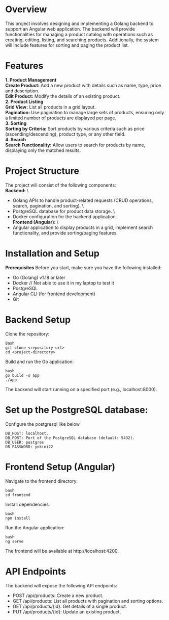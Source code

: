 # Overview
This project involves designing and implementing a Golang backend to support an Angular web application. The backend will provide functionalities for managing a product catalog with operations such as creating, editing, listing, and searching products. Additionally, the system will include features for sorting and paging the product list.

# Features
**1. Product Management** \
**Create Product:** Add a new product with details such as name, type, price and  description. \
**Edit Product:** Modify the details of an existing product. \
**2. Product Listing** \
**Grid View:** List all products in a grid layout. \
**Pagination:** Use pagination to manage large sets of products, ensuring only a limited number of products are displayed per page. \
**3. Sorting** \
**Sorting by Criteria:** Sort products by various criteria such as price (ascending/descending), product type, or any other field. \
**4. Search** \
**Search Functionality:** Allow users to search for products by name, displaying only the matched results.

# Project Structure
The project will consist of the following components: \
**Backend:** \
- Golang APIs to handle product-related requests (CRUD operations, search, pagination, and sorting). \
-	PostgreSQL database for product data storage. \
-	Docker configuration for the backend application. \
**Frontend (Angular):** \
-	Angular application to display products in a grid, implement search functionality, and provide sorting/paging features.

# Installation and Setup
**Prerequisites**
Before you start, make sure you have the following installed:

-  	Go (Golang) v1.18 or later
-  	Docker  // Not able to use it in my laptop to test it
-  	PostgreSQL 
-  	Angular CLI (for frontend development)
-  	Git 

# Backend Setup
Clone the repository:
```
Bash
git clone <repository-url>
cd <project-directory>
```
Build and run the Go application:
```
bash
go build -o app
./app
```
The backend will start running on a specified port (e.g., localhost:8000).

# Set up the PostgreSQL database:
Configure the postgresql like below
```
DB_HOST: localhost.
DB_PORT: Port of the PostgreSQL database (default: 5432).
DB_USER: postgres
DB_PASSWORD: yokini22
```

# Frontend Setup (Angular)
Navigate to the frontend directory:
```
bash
cd frontend
```
Install dependencies:
```
bash
npm install
```

Run the Angular application:
```
bash
ng serve
```
The frontend will be available at http://localhost:4200.

# API Endpoints
The backend will expose the following API endpoints:

- POST /api/products: Create a new product.
- GET /api/products: List all products with pagination and sorting options.
- GET /api/products/{id}: Get details of a single product.
- PUT /api/products/{id}: Update an existing product.

